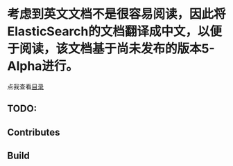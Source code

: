 # 考虑到英文文档不是很容易阅读，因此将ElasticSearch的文档翻译成中文，以便于阅读，该文档基于尚未发布的版本5-Alpha进行。

点我查看[目录](toc.md)

## TODO:


## Contributes

## Build
